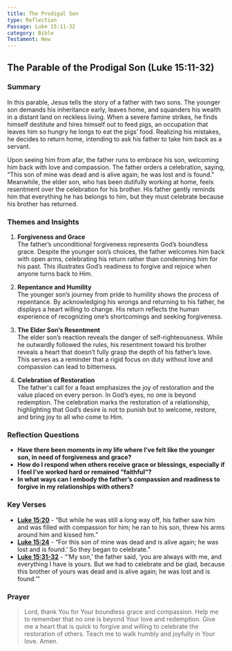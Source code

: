 ```yaml
---
title: The Prodigal Son
type: Reflection
Passage: Luke 15:11-32
category: Bible
Testament: New
---
```


## The Parable of the Prodigal Son (Luke 15:11-32)

### Summary
In this parable, Jesus tells the story of a father with two sons. The younger son demands his inheritance early, leaves home, and squanders his wealth in a distant land on reckless living. When a severe famine strikes, he finds himself destitute and hires himself out to feed pigs, an occupation that leaves him so hungry he longs to eat the pigs’ food. Realizing his mistakes, he decides to return home, intending to ask his father to take him back as a servant.

Upon seeing him from afar, the father runs to embrace his son, welcoming him back with love and compassion. The father orders a celebration, saying, "This son of mine was dead and is alive again; he was lost and is found." Meanwhile, the elder son, who has been dutifully working at home, feels resentment over the celebration for his brother. His father gently reminds him that everything he has belongs to him, but they must celebrate because his brother has returned.

### Themes and Insights

1. **Forgiveness and Grace**  
   The father’s unconditional forgiveness represents God’s boundless grace. Despite the younger son’s choices, the father welcomes him back with open arms, celebrating his return rather than condemning him for his past. This illustrates God’s readiness to forgive and rejoice when anyone turns back to Him.

2. **Repentance and Humility**  
   The younger son’s journey from pride to humility shows the process of repentance. By acknowledging his wrongs and returning to his father, he displays a heart willing to change. His return reflects the human experience of recognizing one’s shortcomings and seeking forgiveness.

3. **The Elder Son’s Resentment**  
   The elder son’s reaction reveals the danger of self-righteousness. While he outwardly followed the rules, his resentment toward his brother reveals a heart that doesn’t fully grasp the depth of his father’s love. This serves as a reminder that a rigid focus on duty without love and compassion can lead to bitterness.

4. **Celebration of Restoration**  
   The father's call for a feast emphasizes the joy of restoration and the value placed on every person. In God’s eyes, no one is beyond redemption. The celebration marks the restoration of a relationship, highlighting that God’s desire is not to punish but to welcome, restore, and bring joy to all who come to Him.

### Reflection Questions

- **Have there been moments in my life where I’ve felt like the younger son, in need of forgiveness and grace?**
- **How do I respond when others receive grace or blessings, especially if I feel I’ve worked hard or remained “faithful”?**
- **In what ways can I embody the father’s compassion and readiness to forgive in my relationships with others?**

### Key Verses

- [**Luke 15:20**](luke-15#20) - “But while he was still a long way off, his father saw him and was filled with compassion for him; he ran to his son, threw his arms around him and kissed him.”
- [**Luke 15:24**](luke-15#24) - “For this son of mine was dead and is alive again; he was lost and is found.’ So they began to celebrate.”
- [**Luke 15:31-32**](luke-15#31) - “‘My son,’ the father said, ‘you are always with me, and everything I have is yours. But we had to celebrate and be glad, because this brother of yours was dead and is alive again; he was lost and is found.’”

### Prayer
> Lord, thank You for Your boundless grace and compassion. Help me to remember that no one is beyond Your love and redemption. Give me a heart that is quick to forgive and willing to celebrate the restoration of others. Teach me to walk humbly and joyfully in Your love. Amen.
